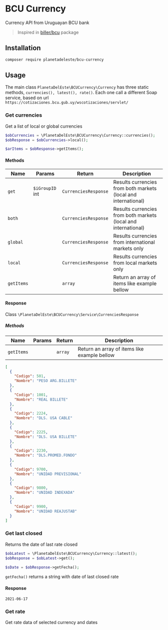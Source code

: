 # BCU Currency

Currency API from Uruguayan BCU bank

> Inspired in [biller/bcu](https://github.com/biller/bcu) package

## Installation

```bash
composer require planetadeleste/bcu-currency
```

## Usage

The main class `PlanetaDelEste\BCUCurrency\Currency` has three static methods, `currencies(), latest(), rate()`. Each
one call a different Soap service, based on url `https://cotizaciones.bcu.gub.uy/wscotizaciones/servlet/`

### Get currencies

Get a list of local or global currencies

```php
$obCurrencies = \PlanetaDelEste\BCUCurrency\Currency::currencies();
$obResponse = $obCurrencies->local();

$arItems = $obResponse->getItems();
```

#### Methods

| Name       | Params          | Return               | Description                                                    |
| ---------- | --------------- | -------------------- | -------------------------------------------------------------- |
| `get`      | `$iGroupID` int | `CurrenciesResponse` | Results currencies from both markets (local and international) |
| `both`     |                 | `CurrenciesResponse` | Results currencies from both markets (local and international) |
| `global`   |                 | `CurrenciesResponse` | Results currencies from international markets only             |
| `local`    |                 | `CurrenciesResponse` | Results currencies from local markets only                     |
| `getItems` |                 | `array`              | Return an array of items like example bellow                   |

#### Response

Class `\PlanetaDelEste\BCUCurrency\Service\CurrenciesResponse`

##### Methods

| Name       | Params | Return  | Description                                  |
| ---------- | ------ | ------- | -------------------------------------------- |
| `getItems` |        | `array` | Return an array of items like example bellow |

```json
[
  {
    "Codigo": 501,
    "Nombre": "PESO ARG.BILLETE"
  },
  {
    "Codigo": 1001,
    "Nombre": "REAL BILLETE"
  },
  {
    "Codigo": 2224,
    "Nombre": "DLS. USA CABLE"
  },
  {
    "Codigo": 2225,
    "Nombre": "DLS. USA BILLETE"
  },
  {
    "Codigo": 2230,
    "Nombre": "DLS.PROMED.FONDO"
  },
  {
    "Codigo": 9700,
    "Nombre": "UNIDAD PREVISIONAL"
  },
  {
    "Codigo": 9800,
    "Nombre": "UNIDAD INDEXADA"
  },
  {
    "Codigo": 9900,
    "Nombre": "UNIDAD REAJUSTAB"
  }
]
```

### Get last closed

Returns the date of last rate closed

```php
$obLatest = \PlanetaDelEste\BCUCurrency\Currency::latest();
$obResponse = $obLatest->get();

$sDate = $obResponse->getFecha();
```

`getFecha()` returns a string with date of last closed rate

#### Response

`2021-06-17`

### Get rate

Get rate data of selected currency and dates

